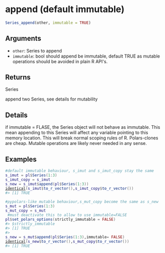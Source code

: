 # append (default immutable)

```r
Series_append(other, immutable = TRUE)
```

## Arguments

- `other`: Series to append
- `immutable`: bool should append be immutable, default TRUE as mutable operations should be avoided in plain R API's.

## Returns

Series

append two Series, see details for mutability

## Details

if immutable = FLASE, the Series object will not behave as immutable. This mean appending to this Series will affect any variable pointing to this memory location. This will break normal scoping rules of R. Polars-clones are cheap. Mutable operations are likely never needed in any sense.

## Examples

<pre class='r-example'><code><span class='r-in'><span><span class='co'>#default immutable behaviour, s_imut and s_imut_copy stay the same</span></span></span>
<span class='r-in'><span><span class='va'>s_imut</span> <span class='op'>=</span> <span class='va'>pl</span><span class='op'>$</span><span class='fu'>Series</span><span class='op'>(</span><span class='fl'>1</span><span class='op'>:</span><span class='fl'>3</span><span class='op'>)</span></span></span>
<span class='r-in'><span><span class='va'>s_imut_copy</span> <span class='op'>=</span> <span class='va'>s_imut</span></span></span>
<span class='r-in'><span><span class='va'>s_new</span> <span class='op'>=</span> <span class='va'>s_imut</span><span class='op'>$</span><span class='fu'>append</span><span class='op'>(</span><span class='va'>pl</span><span class='op'>$</span><span class='fu'>Series</span><span class='op'>(</span><span class='fl'>1</span><span class='op'>:</span><span class='fl'>3</span><span class='op'>)</span><span class='op'>)</span></span></span>
<span class='r-in'><span><span class='fu'><a href='https://rdrr.io/r/base/identical.html'>identical</a></span><span class='op'>(</span><span class='va'>s_imut</span><span class='op'>$</span><span class='fu'>to_r_vector</span><span class='op'>(</span><span class='op'>)</span>,<span class='va'>s_imut_copy</span><span class='op'>$</span><span class='fu'>to_r_vector</span><span class='op'>(</span><span class='op'>)</span><span class='op'>)</span></span></span>
<span class='r-out co'><span class='r-pr'>#&gt;</span> [1] TRUE</span>
<span class='r-in'><span></span></span>
<span class='r-in'><span><span class='co'>#pypolars-like mutable behaviour,s_mut_copy become the same as s_new</span></span></span>
<span class='r-in'><span><span class='va'>s_mut</span> <span class='op'>=</span> <span class='va'>pl</span><span class='op'>$</span><span class='fu'>Series</span><span class='op'>(</span><span class='fl'>1</span><span class='op'>:</span><span class='fl'>3</span><span class='op'>)</span></span></span>
<span class='r-in'><span><span class='va'>s_mut_copy</span> <span class='op'>=</span> <span class='va'>s_mut</span></span></span>
<span class='r-in'><span> <span class='co'>#must deactivate this to allow to use immutable=FALSE</span></span></span>
<span class='r-in'><span><span class='va'>pl</span><span class='op'>$</span><span class='fu'>set_polars_options</span><span class='op'>(</span>strictly_immutable <span class='op'>=</span> <span class='cn'>FALSE</span><span class='op'>)</span></span></span>
<span class='r-out co'><span class='r-pr'>#&gt;</span> $strictly_immutable</span>
<span class='r-out co'><span class='r-pr'>#&gt;</span> [1] TRUE</span>
<span class='r-out co'><span class='r-pr'>#&gt;</span> </span>
<span class='r-in'><span><span class='va'>s_new</span> <span class='op'>=</span> <span class='va'>s_mut</span><span class='op'>$</span><span class='fu'>append</span><span class='op'>(</span><span class='va'>pl</span><span class='op'>$</span><span class='fu'>Series</span><span class='op'>(</span><span class='fl'>1</span><span class='op'>:</span><span class='fl'>3</span><span class='op'>)</span>,immutable<span class='op'>=</span> <span class='cn'>FALSE</span><span class='op'>)</span></span></span>
<span class='r-in'><span><span class='fu'><a href='https://rdrr.io/r/base/identical.html'>identical</a></span><span class='op'>(</span><span class='va'>s_new</span><span class='op'>$</span><span class='fu'>to_r_vector</span><span class='op'>(</span><span class='op'>)</span>,<span class='va'>s_mut_copy</span><span class='op'>$</span><span class='fu'>to_r_vector</span><span class='op'>(</span><span class='op'>)</span><span class='op'>)</span></span></span>
<span class='r-out co'><span class='r-pr'>#&gt;</span> [1] TRUE</span>
 </code></pre>